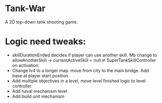 # Tank-War
A 2D top-down tank shooting game.
# Logic need tweaks:
- skillDurationEnded decides if player can use another skill. Mb change to allowAnotherSkill -> currentActiveSkill = null in SuperTankSkillController on activation.
- Change lv4 to a longer map: move from city to the main bridge. Add base at player start position
- Add multiple objectives in a level, move level finished logic to level controller.
- Add naval mechanism level
- Add build unit mechanism
